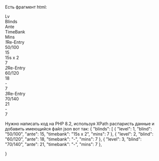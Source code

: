 Есть фрагмент html:
<div class="blind-comp-wrap">
    <div class="row header" data-blind="37">
        <div class="col">Lv</div>
        <div class="col">Blinds</div>
        <div class="col">Ante</div>
        <div class="col">TimeBank</div>
        <div class="col">Mins</div>
    </div>
    <div class="row data blind-gray">
        <div class="col"><i>1</i><span class="purple">Re-Entry</span></div>
        <div class="col">50/100</div>
        <div class="col">15</div>
        <div class="col">15s x 2</div>
        <div class="col">7 </div>
    </div>
    <div class="row data blind-gray">
        <div class="col"><i>2</i><span class="purple">Re-Entry</span></div>
        <div class="col">60/120</div>
        <div class="col">18</div>
        <div class="col">-</div>
        <div class="col">7 </div>
    </div>
    <div class="row data blind-gray">
        <div class="col"><i>3</i><span class="purple">Re-Entry</span></div>
        <div class="col">70/140</div>
        <div class="col">21</div>
        <div class="col">-</div>
        <div class="col">7 </div>
    </div>
</div>

Нужно написать код на PHP 8.2, используя XPath распаристь данные и добавить имеющийся файл json вот так:
{
"blinds": [
{
"level": 1,
"blind": "50/100",
"ante": 15,
"timebank": "15s x 2",
"mins": 7
},
{
"level": 2,
"blind": "60/120",
"ante": 18,
"timebank": "-",
"mins": 7
},
{
"level": 3,
"blind": "70/140",
"ante": 21,
"timebank": "-",
"mins": 7
},

}